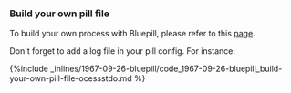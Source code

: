 <!-- post: -->


### Build your own pill file

To build your own process with Bluepill, please refer to this [page](https://github.com/arya/bluepill#usage).

Don't forget to add a log file in your pill config. For instance:



{%include _inlines/1967-09-26-bluepill/code_1967-09-26-bluepill_build-your-own-pill-file-ocessstdo.md %}



